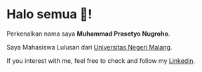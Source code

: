 # Halo semua 👋! 

Perkenalkan nama saya **Muhammad Prasetyo Nugroho**. 

Saya Mahasiswa Lulusan dari [Universitas Negeri Malang](https://um.ac.id/).


If you interest with me, feel free to check and follow my [Linkedin](https://www.linkedin.com/in/muhammad-prasetyo-nugroho-499a69271/).
<!--
<p align="left">
<a href="https://github.com/MuhammadPrasetyoN">
  <img height="180em" src="https://github-readme-stats-eight-theta.vercel.app/api?username=gilangadhan&show_icons=true&theme=algolia&include_all_commits=true&count_private=true"/>  <img height="180em" src="https://github-readme-stats-eight-theta.vercel.app/api/top-langs/?username=gilangadhan&layout=compact&langs_count=8&theme=algolia"/>
</a>
</p>
-->
<!--
**MuhammadPrasetyoN/MuhammadPrasetyoN** is a ✨ _special_ ✨ repository because its `README.md` (this file) appears on your GitHub profile.

Here are some ideas to get you started:

- 🔭 I’m currently working on ...
- 🌱 I’m currently learning ...
- 👯 I’m looking to collaborate on ...
- 🤔 I’m looking for help with ...
- 💬 Ask me about ...
- 📫 How to reach me: ...
- 😄 Pronouns: ...
- ⚡ Fun fact: ...
-->
